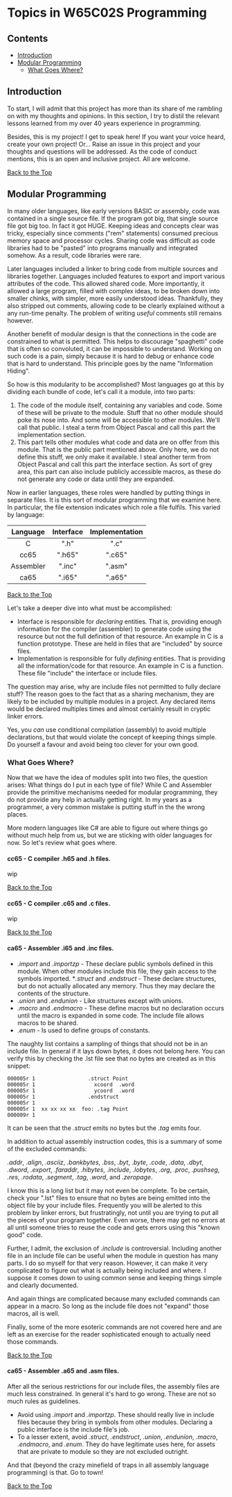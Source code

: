 # Topics in W65C02S Programming

## Contents

* [Introduction](#introduction)
* [Modular Programming](#modular-programming)
   * [What Goes Where?](#what-goes-where)

## Introduction

To start, I will admit that this project has more than its share of me
rambling on with my thoughts and opinions. In this section, I try to distil
the relevant lessons learned from my over 40 years experience in
programming.

Besides, this is my project! I get to speak here! If you want your voice
heard, create your own project! Or... Raise an issue in this project and
your thoughts and questions will be addressed. As the code of conduct
mentions, this is an open and inclusive project. All are welcome.

[Back to the Top](#topics-in-w65c02s-programming)

## Modular Programming

In many older languages, like early versions BASIC or assembly, code was
contained in a single source file. If the program got big, that single
source file got big too. In fact it got HUGE. Keeping ideas and concepts
clear was tricky, especially since comments ("rem" statements) consumed
precious memory space and processor cycles. Sharing code was difficult as
code libraries had to be "pasted" into programs manually and integrated
somehow. As a result, code libraries were rare.

Later languages included a linker to bring code from multiple sources and
libraries together. Languages included features to export and import various
attributes of the code. This allowed shared code. More importantly, it
allowed a large program, filled with complex ideas, to be broken down into
smaller chinks, with simpler, more easily understood ideas. Thankfully,
they also stripped out comments, allowing code to be clearly explained
without a any run-time penalty. The problem of writing _useful_ comments
still remains however.

Another benefit of modular design is that the connections in the code are
constrained to what is permitted. This helps to discourage "spaghetti"
code that is often so convoluted, it can be impossible to understand. Working
on such code is a pain, simply because it is hard to debug or enhance code
that is hard to understand. This principle goes by the name "Information
Hiding".

So how is this modularity to be accomplished? Most languages go at this by
dividing each bundle of code, let's call it a module, into two parts:

1. The code of the module itself, containing any variables and code. Some
of these will be private to the module. Stuff that no other module should
poke its nose into. And some will be accessible to other modules. We'll
call that public. I steal a term from Object Pascal and call this part the
implementation section.
2. This part tells other modules what code and data are on offer from this
module. That is the public part mentioned above. Only here, we do not define
this stuff, we only make it available. I steal another term from Object Pascal
and call this part the interface section. As sort of grey area, this part can
also include publicly accessible macros, as these do not generate any code or
data until they are expanded.

Now in earlier languages, these roles were handled by putting things in
separate files. It is this sort of modular programming that we examine here.
In particular, the file extension indicates which role a file fulfils. This
varied by language:

| Language  | Interface | Implementation |
|:---------:|:---------:|:--------------:|
| C         |   ".h"    |    ".c"        |
| cc65      |   ".h65"  |    ".c65"      |
| Assembler |   ".inc"  |    ".asm"      |
| ca65      |   ".i65"  |    ".a65"      |

[Back to the Top](#topics-in-w65c02s-programming)

Let's take a deeper dive into what must be accomplished:

* Interface is responsible for _declaring_ entities. That is, providing
enough information for the compiler (assembler) to generate code using the
resource but not the full definition of that resource. An example in C
is a function prototype. These are held in files that are "included" by
source files.
* Implementation is responsible for fully _defining_ entities. That is
providing all the information/code for that resource. An example in C is
a function. These file "include" the interface or include files.

The question may arise, why are include files not permitted to fully declare
stuff? The reason goes to the fact that as a sharing mechanism, they are
likely to be included by multiple modules in a project. Any declared items
would be declared multiples times and almost certainly result in cryptic
linker errors.

Yes, you _can_ use conditional compilation (assembly) to avoid multiple
declarations, but that would violate the concept of keeping things simple.
Do yourself a favour and avoid being too clever for your own good.

### What Goes Where?

Now that we have the idea of modules split into two files, the question
arises: What things do I put in each type of file? While C and Assembler
provide the primitive mechanisms needed for modular programming, they do
not provide any help in actually getting right. In my years as a programmer,
a very common mistake is putting stuff in the the wrong places.

More modern languages like C# are able to figure out where things go without
much help from us, but we are sticking with older languages for now. So
let's review what goes where.

#### cc65 - C compiler .h65 and .h files.

wip

[Back to the Top](#topics-in-w65c02s-programming)

#### cc65 - C compiler .c65 and .c files.

wip

[Back to the Top](#topics-in-w65c02s-programming)

#### ca65 - Assembler .i65 and .inc files.

* _.import_ and _.importzp_ - These declare public symbols defined in this
module. When other modules include this file, they gain access to the symbols
imported.
*_.struct_ and _.endstruct_ - These declare structures, but do not actually
allocated any memory. Thus they may declare the contents of the structure.
* _.union_ and _.endunion_ - Like structures except with unions.
* _.macro_ and _.endmacro_ - These define macros but no declaration occurs
until the macro is expanded in some code. The include file allows macros to
be shared.
* _.enum_ - Is used to define groups of constants.

The naughty list contains a sampling of things that should not be in an
include file. In general if it lays down bytes, it does not belong here.
You can verify this by checking the .lst file see that no bytes are created
as in this snippet:

```
000005r 1                 .struct Point
000005r 1                   xcoord  .word
000005r 1                   ycoord  .word
000005r 1                 .endstruct
000005r 1
000005r 1  xx xx xx xx  foo: .tag Point
000009r 1
```
It can be seen that the _.struct_ emits no bytes but the _.tag_ emits four.

In addition to actual assembly instruction codes, this is a summary of some
of the excluded commands:

_.addr_, _.align_, _.asciiz_, _.bankbytes_, _.bss_, _.byt_, _.byte_,
_.code_, _.data_, _.dbyt_, _.dword_, _.export_, _.faraddr_, _.hibytes_,
_.include_, _.lobytes_, _.org_, _.proc_, _.pushseg_, _.res_, _.rodata_,
_.segment_, _.tag_, _.word_, and _.zeropage_.

I know this is a long list but it may not even be complete. To be certain,
check your ".lst" files to ensure that no bytes are being emitted into
the object file by your include files. Frequently you will be alerted to
this problem by linker errors, but frustratingly, not until you are
trying to put all the pieces of your program together. Even worse, there
may get no errors at all until someone tries to reuse the code and gets
errors using this "known good" code.

Further, I admit, the exclusion of _.include_ is controversial. Including
another file in an include file can be useful when the module in question
has many parts. I do so myself for that very reason. However, it can make
it very complicated to figure out what is actually being included and where.
I suppose it comes down to using common sense and keeping things simple
and clearly documented.

And again things are complicated because many excluded commands can appear
in a macro. So long as the include file does not "expand" those macros, all
is well.

Finally, some of the more esoteric commands are not covered here and are
left as an exercise for the reader sophisticated enough to actually need
those commands.

[Back to the Top](#topics-in-w65c02s-programming)

#### ca65 - Assembler .a65 and .asm files.

After all the serious restrictions for our include files, the assembly files
are much less constrained. In general it's hard to go wrong. These are not
so much rules as guidelines.

* Avoid using _.import_ and _.importzp_. These should really live in include
files because they bring in symbols from other modules. Declaring a public
interface is the include file's job.
* To a lesser extent, avoid _.struct_, _.endstruct_, _.union_, _.endunion_,
_.macro_, _.endmacro_, and _.enum_. They do have legitimate uses here,
for assets that are private to module so they are not excluded outright.

And that (beyond the crazy minefield of traps in all assembly language
programming) is that. Go to town!

[Back to the Top](#topics-in-w65c02s-programming)
